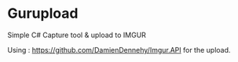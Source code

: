# Gurupload
Simple C# Capture tool &amp; upload to IMGUR


Using : https://github.com/DamienDennehy/Imgur.API for the upload.
